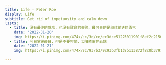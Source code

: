 ```yaml
---
title: Life - Peter Roe
display: Life
subtitle: Get rid of impetuosity and calm down
lists: 
  - title: 没有最终的成功，也没有致命的失败，最可贵的是继续前进的勇气
    date: '2022-01-20'
    img: https://i.pinimg.com/474x/ec/3d/ce/ec3dce51275011901f8ef2c215056714.jpg
  - title: 今日雾霾蔽日，但是不要害怕，太阳依旧在云端
    date: '2022-01-21'
    img: https://i.pinimg.com/474x/9c/93/b3/9c93b3fb1b8b113872f8c0b37915048f.jpg

---
```


<LifeList :lists="frontmatter.lists"/>
